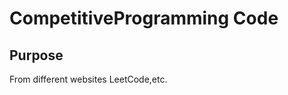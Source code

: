 CompetitiveProgramming Code
===========================

Purpose
-------
From different websites LeetCode,etc.